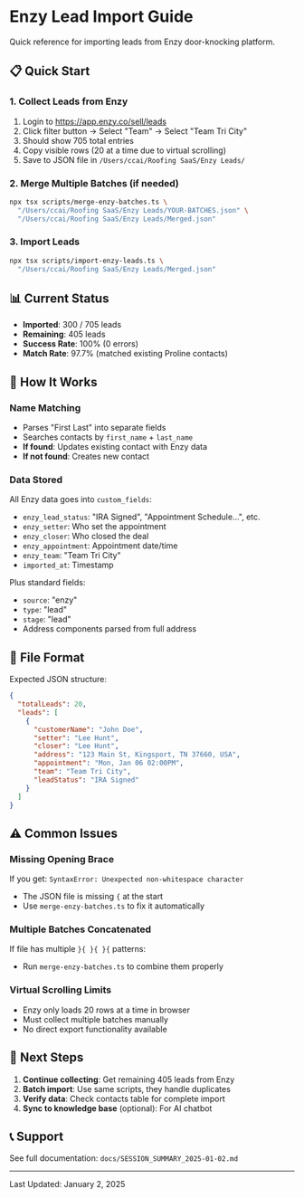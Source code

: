 # Enzy Lead Import Guide

Quick reference for importing leads from Enzy door-knocking platform.

## 📋 Quick Start

### 1. Collect Leads from Enzy
1. Login to https://app.enzy.co/sell/leads
2. Click filter button → Select "Team" → Select "Team Tri City"
3. Should show 705 total entries
4. Copy visible rows (20 at a time due to virtual scrolling)
5. Save to JSON file in `/Users/ccai/Roofing SaaS/Enzy Leads/`

### 2. Merge Multiple Batches (if needed)
```bash
npx tsx scripts/merge-enzy-batches.ts \
  "/Users/ccai/Roofing SaaS/Enzy Leads/YOUR-BATCHES.json" \
  "/Users/ccai/Roofing SaaS/Enzy Leads/Merged.json"
```

### 3. Import Leads
```bash
npx tsx scripts/import-enzy-leads.ts \
  "/Users/ccai/Roofing SaaS/Enzy Leads/Merged.json"
```

## 📊 Current Status
- **Imported**: 300 / 705 leads
- **Remaining**: 405 leads
- **Success Rate**: 100% (0 errors)
- **Match Rate**: 97.7% (matched existing Proline contacts)

## 🔧 How It Works

### Name Matching
- Parses "First Last" into separate fields
- Searches contacts by `first_name` + `last_name`
- **If found**: Updates existing contact with Enzy data
- **If not found**: Creates new contact

### Data Stored
All Enzy data goes into `custom_fields`:
- `enzy_lead_status`: "IRA Signed", "Appointment Schedule...", etc.
- `enzy_setter`: Who set the appointment
- `enzy_closer`: Who closed the deal
- `enzy_appointment`: Appointment date/time
- `enzy_team`: "Team Tri City"
- `imported_at`: Timestamp

Plus standard fields:
- `source`: "enzy"
- `type`: "lead"
- `stage`: "lead"
- Address components parsed from full address

## 📁 File Format

Expected JSON structure:
```json
{
  "totalLeads": 20,
  "leads": [
    {
      "customerName": "John Doe",
      "setter": "Lee Hunt",
      "closer": "Lee Hunt",
      "address": "123 Main St, Kingsport, TN 37660, USA",
      "appointment": "Mon, Jan 06 02:00PM",
      "team": "Team Tri City",
      "leadStatus": "IRA Signed"
    }
  ]
}
```

## ⚠️ Common Issues

### Missing Opening Brace
If you get: `SyntaxError: Unexpected non-whitespace character`
- The JSON file is missing `{` at the start
- Use `merge-enzy-batches.ts` to fix it automatically

### Multiple Batches Concatenated
If file has multiple `}{ }{ }{` patterns:
- Run `merge-enzy-batches.ts` to combine them properly

### Virtual Scrolling Limits
- Enzy only loads 20 rows at a time in browser
- Must collect multiple batches manually
- No direct export functionality available

## 🎯 Next Steps

1. **Continue collecting**: Get remaining 405 leads from Enzy
2. **Batch import**: Use same scripts, they handle duplicates
3. **Verify data**: Check contacts table for complete import
4. **Sync to knowledge base** (optional): For AI chatbot

## 📞 Support

See full documentation: `docs/SESSION_SUMMARY_2025-01-02.md`

---
Last Updated: January 2, 2025
